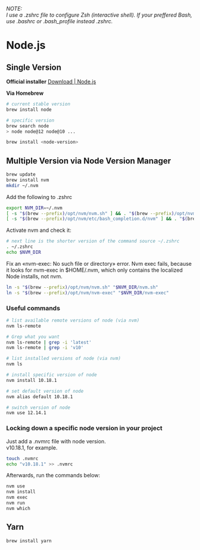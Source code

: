 _NOTE:   
I use a .zshrc file to configure Zsh (interactive shell).
If your preffered Bash, use .bashrc or .bash_profile instead .zshrc._
 
# Node.js

## Single Version

__Official installer__
[Download | Node.js](https://nodejs.org/en/download/)

__Via Homebrew__

```zsh
# current stable version
brew install node

# specific version
brew search node
> node node@12 node@10 ...

brew install <node-version>
```

## Multiple Version via Node Version Manager

```zsh
brew update
brew install nvm
mkdir ~/.nvm
```

Add the following to .zshrc
```zsh
export NVM_DIR=~/.nvm
[ -s "$(brew --prefix)/opt/nvm/nvm.sh" ] && . "$(brew --prefix)/opt/nvm/nvm.sh" # This loads nvm
[ -s "$(brew --prefix)/opt/nvm/etc/bash_completion.d/nvm" ] && . "$(brew --prefix)/opt/nvm/etc/bash_completion.d/nvm" # This loads nvm bash_completion
```

Activate nvm and check it:
```zsh
# next line is the shorter version of the command source ~/.zshrc
. ~/.zshrc 
echo $NVM_DIR
```

Fix an «nvm-exec: No such file or directory» error.
Nvm exec fails, because it looks for nvm-exec in $HOME/.nvm, which only contains the localized Node installs, not nvm.
```zsh
ln -s "$(brew --prefix)/opt/nvm/nvm.sh" "$NVM_DIR/nvm.sh"
ln -s "$(brew --prefix)/opt/nvm/nvm-exec" "$NVM_DIR/nvm-exec"
```


### Useful commands

```zsh
# list available remote versions of node (via nvm)
nvm ls-remote

# Grep what you want
nvm ls-remote | grep -i 'latest'
nvm ls-remote | grep -i 'v10'

# list installed versions of node (via nvm)
nvm ls

# install specific version of node
nvm install 10.18.1

# set default version of node
nvm alias default 10.18.1

# switch version of node
nvm use 12.14.1
```


### Locking down a specific node version in your project
Just add a .nvmrc file with node version.  
v10.18.1, for example.
```zsh
touch .nvmrc
echo "v10.18.1" >> .nvmrc
```

Afterwards, run the commands below:
```zsh
nvm use
nvm install
nvm exec
nvm run
nvm which
```


## Yarn 
```zsh
brew install yarn
```
